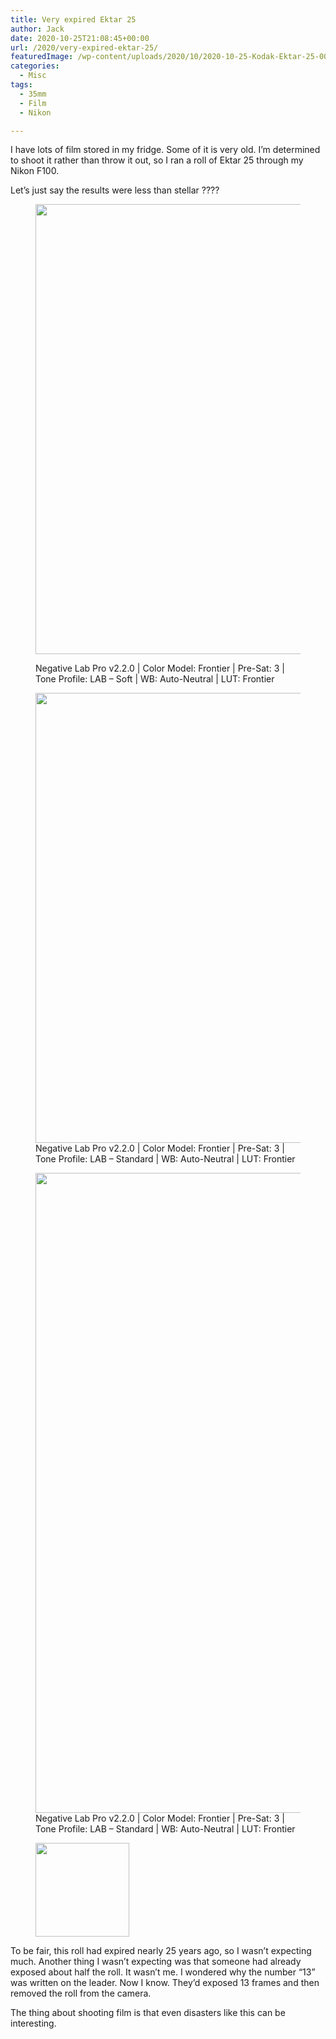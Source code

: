 ```yaml
---
title: Very expired Ektar 25
author: Jack
date: 2020-10-25T21:08:45+00:00
url: /2020/very-expired-ektar-25/
featuredImage: /wp-content/uploads/2020/10/2020-10-25-Kodak-Ektar-25-002.jpg
categories:
  - Misc
tags:
  - 35mm
  - Film
  - Nikon

---
```

<!--kg-card-begin: html-->I have lots of film stored in my fridge. Some of it is very old. I’m determined to shoot it rather than throw it out, so I ran a roll of Ektar 25 through my Nikon F100.

Let’s just say the results were less than stellar ????<figure class="wp-block-image size-large kg-card kg-image-card kg-card-hascaption">

<img loading="lazy" width="1024" height="720" src="https://new.copingmechanism.com/wp-content/uploads/2021/03/DSCF5319-1024x720.jpg" alt="" class="wp-image-73" srcset="/content/images/wordpress/2021/03/DSCF5319-1024x720.jpg 1024w, /content/images/wordpress/2021/03/DSCF5319-300x211.jpg 300w, /content/images/wordpress/2021/03/DSCF5319-768x540.jpg 768w, /content/images/wordpress/2021/03/DSCF5319-1536x1080.jpg 1536w, /content/images/wordpress/2021/03/DSCF5319-1200x844.jpg 1200w, /content/images/wordpress/2021/03/DSCF5319-1980x1392.jpg 1980w, /content/images/wordpress/2021/03/DSCF5319.jpg 2048w" sizes="(max-width: 1024px) 100vw, 1024px" /> <figcaption>Negative Lab Pro v2.2.0 | Color Model: Frontier | Pre-Sat: 3 | Tone Profile: LAB &#8211; Soft | WB: Auto-Neutral | LUT: Frontier</figcaption></figure> <figure class="wp-block-image size-large kg-card kg-image-card kg-card-hascaption"><img loading="lazy" width="1024" height="720" src="https://new.copingmechanism.com/wp-content/uploads/2021/03/DSCF5323-1024x720.jpg" alt="" class="wp-image-74" srcset="/content/images/wordpress/2021/03/DSCF5323-1024x720.jpg 1024w, /content/images/wordpress/2021/03/DSCF5323-300x211.jpg 300w, /content/images/wordpress/2021/03/DSCF5323-768x540.jpg 768w, /content/images/wordpress/2021/03/DSCF5323-1536x1080.jpg 1536w, /content/images/wordpress/2021/03/DSCF5323-1200x844.jpg 1200w, /content/images/wordpress/2021/03/DSCF5323-1980x1392.jpg 1980w, /content/images/wordpress/2021/03/DSCF5323.jpg 2048w" sizes="(max-width: 1024px) 100vw, 1024px" /><figcaption>Negative Lab Pro v2.2.0 | Color Model: Frontier | Pre-Sat: 3 | Tone Profile: LAB &#8211; Standard | WB: Auto-Neutral | LUT: Frontier</figcaption></figure> <figure class="wp-block-image size-large kg-card kg-image-card"><img loading="lazy" width="720" height="1024" src="https://new.copingmechanism.com/wp-content/uploads/2021/03/DSCF5332-720x1024.jpg" alt="" class="wp-image-75" srcset="/content/images/wordpress/2021/03/DSCF5332-720x1024.jpg 720w, /content/images/wordpress/2021/03/DSCF5332-211x300.jpg 211w, /content/images/wordpress/2021/03/DSCF5332-768x1092.jpg 768w, /content/images/wordpress/2021/03/DSCF5332-1080x1536.jpg 1080w, /content/images/wordpress/2021/03/DSCF5332-1200x1707.jpg 1200w, /content/images/wordpress/2021/03/DSCF5332.jpg 1440w" sizes="(max-width: 720px) 100vw, 720px" /><figcaption>Negative Lab Pro v2.2.0 | Color Model: Frontier | Pre-Sat: 3 | Tone Profile: LAB &#8211; Standard | WB: Auto-Neutral | LUT: Frontier</figcaption></figure> <figure class="wp-block-image size-large kg-card kg-image-card"><img loading="lazy" width="150" height="150" src="https://new.copingmechanism.com/wp-content/uploads/2021/03/image.jpeg" alt="" class="wp-image-76" /></figure> 

To be fair, this roll had expired nearly 25 years ago, so I wasn’t expecting much. Another thing I wasn’t expecting was that someone had already exposed about half the roll. It wasn’t me. I wondered why the number “13” was written on the leader. Now I know. They’d exposed 13 frames and then removed the roll from the camera.

The thing about shooting film is that even disasters like this can be interesting.

<!--kg-card-end: html-->